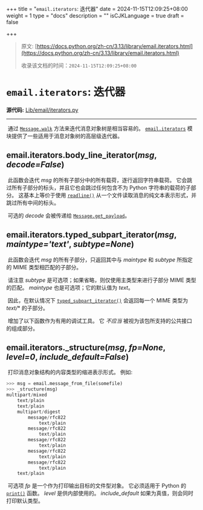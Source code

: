 +++
title = "`email.iterators`: 迭代器"
date = 2024-11-15T12:09:25+08:00
weight = 1
type = "docs"
description = ""
isCJKLanguage = true
draft = false

+++

> 原文: [https://docs.python.org/zh-cn/3.13/library/email.iterators.html](https://docs.python.org/zh-cn/3.13/library/email.iterators.html)
>
> 收录该文档的时间：`2024-11-15T12:09:25+08:00`

# `email.iterators`: 迭代器

**源代码:** [Lib/email/iterators.py](https://github.com/python/cpython/tree/3.13/Lib/email/iterators.py)

------

​	通过 [`Message.walk`](https://docs.python.org/zh-cn/3.13/library/email.compat32-message.html#email.message.Message.walk) 方法来迭代消息对象树是相当容易的。 [`email.iterators`](https://docs.python.org/zh-cn/3.13/library/email.iterators.html#module-email.iterators) 模块提供了一些适用于消息对象树的高层级迭代器。

## email.iterators.**body_line_iterator**(*msg*, *decode=False*)

​	此函数会迭代 *msg* 的所有子部分中的所有载荷，逐行返回字符串载荷。 它会跳过所有子部分的标头，并且它也会跳过任何包含不为 Python 字符串的载荷的子部分。 这基本上等价于使用 [`readline()`](https://docs.python.org/zh-cn/3.13/library/io.html#io.TextIOBase.readline) 从一个文件读取消息的纯文本表示形式，并跳过所有中间的标头。

​	可选的 *decode* 会被传递给 [`Message.get_payload`](https://docs.python.org/zh-cn/3.13/library/email.compat32-message.html#email.message.Message.get_payload)。

## email.iterators.**typed_subpart_iterator**(*msg*, *maintype='text'*, *subtype=None*)

​	此函数会迭代 *msg* 的所有子部分，只返回其中与 *maintype* 和 *subtype* 所指定的 MIME 类型相匹配的子部分。

​	请注意 *subtype* 是可选项；如果省略，则仅使用主类型来进行子部分 MIME 类型的匹配。 *maintype* 也是可选项；它的默认值为 *text*。

​	因此，在默认情况下 [`typed_subpart_iterator()`](https://docs.python.org/zh-cn/3.13/library/email.iterators.html#email.iterators.typed_subpart_iterator) 会返回每一个 MIME 类型为 *text/** 的子部分。

​	增加了以下函数作为有用的调试工具。 它 *不应当* 被视为该包所支持的公共接口的组成部分。

## email.iterators.**_structure**(*msg*, *fp=None*, *level=0*, *include_default=False*)

​	打印消息对象结构的内容类型的缩进表示形式。 例如:



``` python
>>> msg = email.message_from_file(somefile)
>>> _structure(msg)
multipart/mixed
    text/plain
    text/plain
    multipart/digest
        message/rfc822
            text/plain
        message/rfc822
            text/plain
        message/rfc822
            text/plain
        message/rfc822
            text/plain
        message/rfc822
            text/plain
    text/plain
```

​	可选项 *fp* 是一个作为打印输出目标的文件型对象。 它必须适用于 Python 的 [`print()`](https://docs.python.org/zh-cn/3.13/library/functions.html#print) 函数。 *level* 是供内部使用的。 *include_default* 如果为真值，则会同时打印默认类型。
